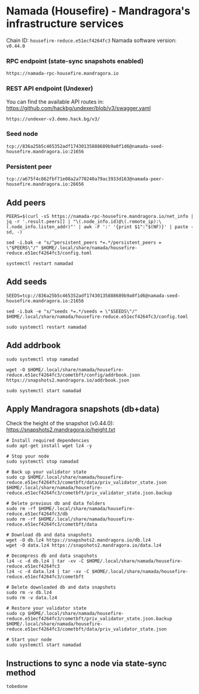 # Namada (Housefire) - Mandragora's infrastructure services

Chain ID: `housefire-reduce.e51ecf4264fc3`
Namada software version: `v0.44.0`

### RPC endpoint (state-sync snapshots enabled)
```
https://namada-rpc-housefire.mandragora.io
```
### REST API endpoint (Undexer)
You can find the available API routes in: https://github.com/hackbg/undexer/blob/v3/swagger.yaml
```
https://undexer-v3.demo.hack.bg/v3/
```
### Seed node
```
tcp://836a25b5c465352adf17430135888689b9a0f1d6@namada-seed-housefire.mandragora.io:21656
```
### Persistent peer
```
tcp://a675f4c862fbf71e08a2a770240a79ac3933d163@namada-peer-housefire.mandragora.io:26656
```
## Add peers
```
PEERS=$(curl -sS https://namada-rpc-housefire.mandragora.io/net_info | jq -r '.result.peers[] | "\(.node_info.id)@\(.remote_ip):\(.node_info.listen_addr)"' | awk -F ':' '{print $1":"$(NF)}' | paste -sd, -)

sed -i.bak -e "s/^persistent_peers *=.*/persistent_peers = \"$PEERS\"/" $HOME/.local/share/namada/housefire-reduce.e51ecf4264fc3/config.toml

systemctl restart namadad
```
## Add seeds
```
SEEDS=tcp://836a25b5c465352adf17430135888689b9a0f1d6@namada-seed-housefire.mandragora.io:21656

sed -i.bak -e "s/^seeds *=.*/seeds = \"$SEEDS\"/" $HOME/.local/share/namada/housefire-reduce.e51ecf4264fc3/config.toml

sudo systemctl restart namadad
```
## Add addrbook
```
sudo systemctl stop namadad

wget -O $HOME/.local/share/namada/housefire-reduce.e51ecf4264fc3/cometbft/config/addrbook.json https://snapshots2.mandragora.io/addrbook.json

sudo systemctl start namadad
```
## Apply Mandragora snapshots (db+data)
Check the height of the snapshot (v0.44.0): https://snapshots2.mandragora.io/height.txt
```
# Install required dependencies
sudo apt-get install wget lz4 -y

# Stop your node
sudo systemctl stop namadad

# Back up your validator state
sudo cp $HOME/.local/share/namada/housefire-reduce.e51ecf4264fc3/cometbft/data/priv_validator_state.json $HOME/.local/share/namada/housefire-reduce.e51ecf4264fc3/cometbft/priv_validator_state.json.backup

# Delete previous db and data folders
sudo rm -rf $HOME/.local/share/namada/housefire-reduce.e51ecf4264fc3/db
sudo rm -rf $HOME/.local/share/namada/housefire-reduce.e51ecf4264fc3/cometbft/data

# Download db and data snapshots
wget -O db.lz4 https://snapshots2.mandragora.io/db.lz4
wget -O data.lz4 https://snapshots2.mandragora.io/data.lz4

# Decompress db and data snapshots
lz4 -c -d db.lz4 | tar -xv -C $HOME/.local/share/namada/housefire-reduce.e51ecf4264fc3
lz4 -c -d data.lz4 | tar -xv -C $HOME/.local/share/namada/housefire-reduce.e51ecf4264fc3/cometbft

# Delete downloaded db and data snapshots
sudo rm -v db.lz4
sudo rm -v data.lz4

# Restore your validator state
sudo cp $HOME/.local/share/namada/housefire-reduce.e51ecf4264fc3/cometbft/priv_validator_state.json.backup $HOME/.local/share/namada/housefire-reduce.e51ecf4264fc3/cometbft/data/priv_validator_state.json

# Start your node
sudo systemctl start namadad
```

## Instructions to sync a node via state-sync method
```
tobedone
```
